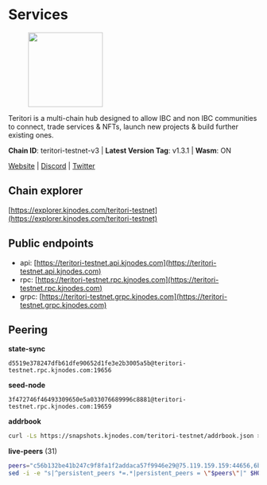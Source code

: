 # Services

<figure><img src="https://raw.githubusercontent.com/kj89/testnet_manuals/main/pingpub/logos/teritori.png" width="150" alt=""><figcaption></figcaption></figure>

Teritori is a multi-chain hub designed to allow IBC and non IBC communities  to connect, trade services & NFTs, launch new projects & build further existing ones.

**Chain ID**: teritori-testnet-v3 | **Latest Version Tag**: v1.3.1 | **Wasm**: ON

[Website](https://teritori.com) | [Discord](https://discord.gg/teritori) | [Twitter](https://twitter.com/TeritoriNetwork)




## Chain explorer
[https://explorer.kjnodes.com/teritori-testnet](https://explorer.kjnodes.com/teritori-testnet)

## Public endpoints

* api: [https://teritori-testnet.api.kjnodes.com](https://teritori-testnet.api.kjnodes.com)
* rpc: [https://teritori-testnet.rpc.kjnodes.com](https://teritori-testnet.rpc.kjnodes.com)
* grpc: [https://teritori-testnet.grpc.kjnodes.com](https://teritori-testnet.grpc.kjnodes.com)

## Peering

**state-sync**

```text
d5519e378247dfb61dfe90652d1fe3e2b3005a5b@teritori-testnet.rpc.kjnodes.com:19656
```

**seed-node**

```text
3f472746f46493309650e5a033076689996c8881@teritori-testnet.rpc.kjnodes.com:19659
```

**addrbook**
```bash
curl -Ls https://snapshots.kjnodes.com/teritori-testnet/addrbook.json > $HOME/.teritorid/config/addrbook.json
```

**live-peers** (31)
```bash
peers="c56b132be41b247c9f8fa1f2addaca57f9946e29@75.119.159.159:44656,6bc9f80a5123d62c23aadb7b5d68b740a794b0c6@207.180.194.156:36656,aa024ccced7a077603529691a55bfb2145365f6a@163.172.170.15:26656,d5519e378247dfb61dfe90652d1fe3e2b3005a5b@65.109.68.190:19656,31413c99357d0cfc48a46767ade171db2ea0205e@135.181.138.160:46656,4ebfdac0d496be2407c02202e5ad6f226a11b37a@65.21.134.202:26736,3b539b6cff93fb3631d0a600a56ade3c6ca6bea3@51.79.28.170:26656,b6640a6b6062be34a0b5eedb0524c320f31959ef@65.108.234.26:28656,69012ce642095e15f588ddb154327633bb2ecb9c@65.109.39.223:26656,8ef4ef39a887861744717feacc350403387c4c56@65.109.38.54:21096,39a4dbd5a4199187bf4f6b30ac03156b3e3d7b29@65.21.139.170:20026,c89ecc57dc30addb7e9032684916725c25b2a6c5@162.55.103.44:26656,ec8faa221a99f5c6d8f647cd08f60f2ace0ed1e2@65.109.112.20:11044,3614bc766d73bebf6b73737b6690af60e7f0683e@65.108.206.118:46656,07d196ccefcadc548c6cd06cfea425f1544b1495@213.239.217.52:41656,5ae1012f9b0f4672d8152de903d115dd2f1a3ee3@65.21.170.3:27656,66359b449c124c166a50f96038d493fec398dfbe@149.102.153.186:19656,bf100c1b6b44a6e96ab5691f3023cec3c27747fd@144.126.142.78:46656,53f69cd52a4b633179b9e762cf8d51f6696a27f6@51.159.141.148:26656,e1b331c1f3cba509960c65d6c6bc9b49532bcbaa@65.109.85.170:27656,ec0c58dbfe67a12ea16951134e29a6566ac05add@185.217.125.98:26656,3f74af329af1fd867cd9c2576ca4e722547564ea@51.158.117.59:26656,15dd94f68c450da2c3b7c60b6364e3dce6f0cbf2@185.193.66.68:26641,ac94097daec8a32d4ed3f074f26f214cedfbb541@85.173.112.154:26656,b33ebb4672f929dddde1365c9678a39abfd881fb@54.202.144.51:26656,b9bd31a2a68a09d324a9deaf41144ff6d0dbe260@65.108.192.123:15656,a97eb7a4f3d857f1ff82265d2905fc0762a6bfd4@135.125.5.31:54256,427f9547e1e2f2b62b269dc4d32efa6d946e9746@65.21.200.54:32656,303666c503cd27161529692de701f5b2d3a2f043@65.109.23.114:15956,6a94690aa76f7ffbfa1ee93c50dddfb571f159b6@5.189.130.43:19656,e78cee0e46927e483212e0313a35da6cc9151ed5@65.109.28.219:15956"
sed -i -e "s|^persistent_peers *=.*|persistent_peers = \"$peers\"|" $HOME/.teritorid/config/config.toml
```
